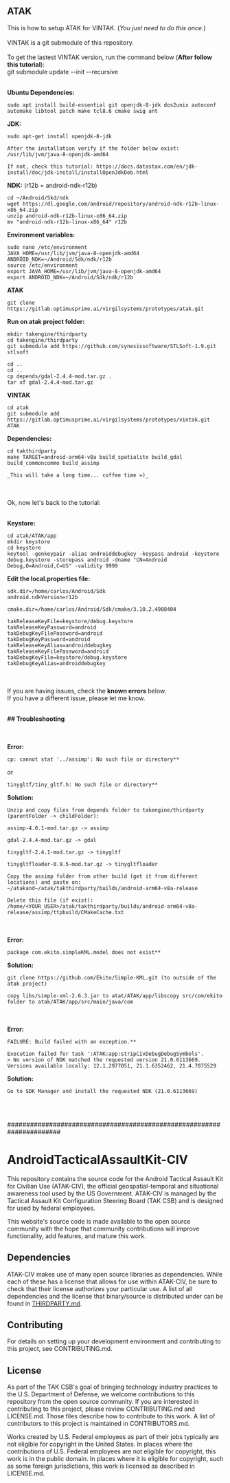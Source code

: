 ## ATAK
This is how to setup ATAK for VINTAK. (_You just need to do this once._)
<br />
<br />VINTAK is a git submodule of this repository.
<br />
<br />To get the lastest VINTAK version, run the command below (**After follow this tutorial**):
<br />git submodule update --init --recursive
<br /><br />


**Ubuntu Dependencies:**
```
sudo apt install build-essential git openjdk-8-jdk dos2unix autoconf automake libtool patch make tcl8.6 cmake swig ant
```


**JDK:**
```
sudo apt-get install openjdk-8-jdk

After the installation verify if the folder below exist:
/usr/lib/jvm/java-8-openjdk-amd64

If not, check this tutorial: https://docs.datastax.com/en/jdk-install/doc/jdk-install/installOpenJdkDeb.html
```


**NDK:** (r12b = android-ndk-r12b)
```
cd ~/Android/Skd/ndk
wget https://dl.google.com/android/repository/android-ndk-r12b-linux-x86_64.zip
unzip android-ndk-r12b-linux-x86_64.zip
mv "android-ndk-r12b-linux-x86_64" r12b
```


**Environment variables:**
```
sudo nano /etc/environment
JAVA_HOME=/usr/lib/jvm/java-8-openjdk-amd64
ANDROID_NDK=~/Android/Sdk/ndk/r12b
source /etc/environment
export JAVA_HOME=/usr/lib/jvm/java-8-openjdk-amd64
export ANDROID_NDK=~/Android/Sdk/ndk/r12b
```


**ATAK**
```
git clone https://gitlab.optimusprime.ai/virgilsystems/prototypes/atak.git
```


**Run on atak project folder:**
```
mkdir takengine/thirdparty
cd takengine/thirdparty
git submodule add https://github.com/synesissoftware/STLSoft-1.9.git stlsoft

cd ..
cd ..
cp depends/gdal-2.4.4-mod.tar.gz .
tar xf gdal-2.4.4-mod.tar.gz
```


**VINTAK**
```
cd atak
git submodule add https://gitlab.optimusprime.ai/virgilsystems/prototypes/vintak.git ATAK
```


**Dependencies:**
```
cd takthirdparty
make TARGET=android-arm64-v8a build_spatialite build_gdal build_commoncommo build_assimp

_This will take a long time... coffee time =)_
```

<br /><br />
Ok, now let's back to the tutorial:
<br /><br />

**Keystore:**
```
cd atak/ATAK/app
mkdir keystore
cd keystore
keytool -genkeypair -alias androiddebugkey -keypass android -keystore debug.keystore -storepass android -dname "CN=Android Debug,O=Android,C=US" -validity 9999
```


**Edit the local.properties file:**
```
sdk.dir=/home/carlos/Android/Sdk
android.ndkVersion=r12b

cmake.dir=/home/carlos/Android/Sdk/cmake/3.10.2.4988404

takReleaseKeyFile=keystore/debug.keystore
takReleaseKeyPassword=android
takDebugKeyFilePassword=android
takDebugKeyPassword=android
takReleaseKeyAlias=androiddebugkey
takReleaseKeyFilePassword=android
takDebugKeyFile=keystore/debug.keystore
takDebugKeyAlias=androiddebugkey
```

<br /><br />
If you are having issues, check the **known errors** below.
<br />If you have a different issue, please let me know.
<br /><br />

**## Troubleshooting**

<br /><br />
**Error:**
```
cp: cannot stat '../assimp': No such file or directory**
```
or
```
tinygltf/tiny_gltf.h: No such file or directory**
```
**Solution:**
```
Unzip and copy files from depends folder to takengine/thirdparty (parentFolder -> childFolder):

assimp-4.0.1-mod.tar.gz -> assimp

gdal-2.4.4-mod.tar.gz -> gdal

tinygltf-2.4.1-mod.tar.gz -> tinygltf

tinygltfloader-0.9.5-mod.tar.gz -> tinygltfloader

Copy the assimp folder from other build (get it from different locations) and paste on:
~/atakand~/atak/takthirdparty/builds/android-arm64-v8a-release

Delete this file (if exist):
/home/<YOUR_USER>/atak/takthirdparty/builds/android-arm64-v8a-release/assimp/ttpbuild/CMakeCache.txt
```

<br /><br />
**Error:**
```
package com.ekito.simpleKML.model does not exist**
```
**Solution:**
```
git clone https://github.com/Ekito/Simple-KML.git (to outside of the atak project)

copy libs/simple-xml-2.6.3.jar to atat/ATAK/app/libscopy src/com/ekito folder to atak/ATAK/app/src/main/java/com
```

<br /><br />
**Error:**
```
FAILURE: Build failed with an exception.**

Execution failed for task ':ATAK:app:stripCivDebugDebugSymbols'.
> No version of NDK matched the requested version 21.0.6113669. Versions available locally: 12.1.2977051, 21.1.6352462, 21.4.7075529
```
**Solution:**
```
Go to SDK Manager and install the requested NDK (21.0.6113669)
```
<br /><br />

######################################################################

# AndroidTacticalAssaultKit-CIV

This repository contains the source code for the Android Tactical Assault Kit for Civilian Use (ATAK-CIV), the official geospatial-temporal and situational awareness tool used by the US Government. ATAK-CIV is managed by the Tactical Assault Kit Configuration Steering Board (TAK CSB) and is designed for used by federal employees. 

This website's source code is made available to the open source community with the hope that community contributions will improve functionality, add features, and mature this work.

## Dependencies
ATAK-CIV makes use of many open source libraries as dependencies. While each of these has a license that allows for use within ATAK-CIV, be sure to check that their license authorizes your particular use. A list of all dependencies and the license that binary/source is distributed under can be found in [THIRDPARTY.md](THIRDPARTY.md).

## Contributing
For details on setting up your development environment and contributing to this project, see CONTRIBUTING.md.

## License
As part of the TAK CSB's goal of bringing technology industry practices to the U.S. Department of Defense, we welcome contributions to this repository from the open source community. If you are interested in contributing to this project, please review CONTRIBUTING.md and LICENSE.md. Those files describe how to contribute to this work. A list of contributors to this project is maintained in CONTRIBUTORS.md.

Works created by U.S. Federal employees as part of their jobs typically are not eligible for copyright in the United States. In places where the contributions of U.S. Federal employees are not eligible for copyright, this work is in the public domain. In places where it is eligible for copyright, such as some foreign jurisdictions, this work is licensed as described in LICENSE.md.



